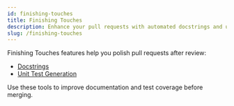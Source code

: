 ```yaml
---
id: finishing-touches
title: Finishing Touches
description: Enhance your pull requests with automated docstrings and unit test generation.
slug: /finishing-touches
---
```


Finishing Touches features help you polish pull requests after review:

- [Docstrings](/finishing-touches/docstrings)
- [Unit Test Generation](/finishing-touches/unit-test-generation)

Use these tools to improve documentation and test coverage before merging.
